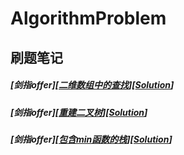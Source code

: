 # AlgorithmProblem
## 刷题笔记
##### [剑指offer][[二维数组中的查找](https://www.nowcoder.com/practice/abc3fe2ce8e146608e868a70efebf62e?tpId=13&tqId=11154&rp=2&ru=%2Fta%2Fcoding-interviews&qru=%2Fta%2Fcoding-interviews%2Fquestion-ranking&tPage=1)][[Solution](https://github.com/ttfutt/AlgorithmProblem/blob/master/offer_searchIn2Array.cpp)]
##### [剑指offer][[重建二叉树](https://www.nowcoder.com/practice/8a19cbe657394eeaac2f6ea9b0f6fcf6?tpId=13&tqId=11157&rp=2&ru=%2Fta%2Fcoding-interviews&qru=%2Fta%2Fcoding-interviews%2Fquestion-ranking&tPage=1)][[Solution](https://github.com/ttfutt/AlgorithmProblem/blob/master/offer_rebuildTree.cpp)]
##### [剑指offer][[包含min函数的栈](https://www.nowcoder.com/practice/4c776177d2c04c2494f2555c9fcc1e49?tpId=13&tqId=11173&rp=2&ru=%2Fta%2Fcoding-interviews&qru=%2Fta%2Fcoding-interviews%2Fquestion-ranking&tPage=1)][[Solution](https://github.com/ttfutt/AlgorithmProblem/blob/master/offer_stackWithMin.cpp)]
